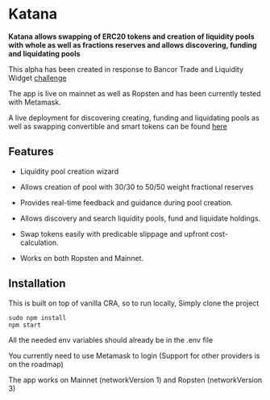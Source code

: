 # Katana

**Katana allows swapping of ERC20 tokens and creation of liquidity pools with whole as well as fractions reserves and allows discovering, funding and liquidating pools**

This alpha has been created in response to Bancor Trade and Liquidity Widget [challenge](https://gitcoin.co/issue/bancorprotocol/contracts/336/3947)

The app is live on mainnet as well as Ropsten and has been currently tested with Metamask. 

A live deployment for discovering creating, funding and liquidating pools as well as swapping convertible and smart tokens can be found [here](https://katanapools.com/)


## Features

- Liquidity pool creation wizard

- Allows creation of pool with 30/30 to 50/50 weight fractional reserves

- Provides real-time feedback and guidance during pool creation.

- Allows discovery and search liquidity pools, fund and liquidate holdings.

- Swap tokens easily with predicable slippage and upfront cost-calculation.

- Works on both Ropsten and Mainnet. 

## Installation
This is built on top of vanilla CRA, so to run locally, Simply clone the project

```
sudo npm install
npm start
```
All the needed env variables should already be in the .env file

You currently need to use Metamask to login (Support for other providers is on the roadmap)

The app works on Mainnet (networkVersion 1) and Ropsten (networkVersion 3)

